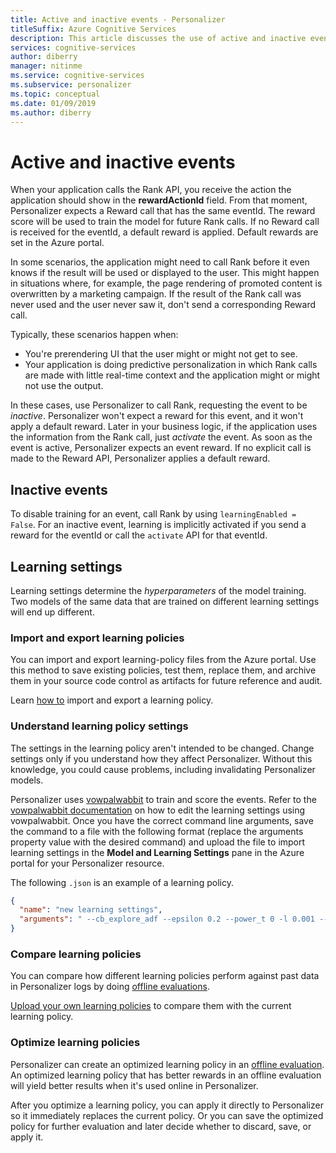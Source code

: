 ```yaml
---
title: Active and inactive events - Personalizer
titleSuffix: Azure Cognitive Services
description: This article discusses the use of active and inactive events, learning settings, and learning policies within the Personalizer service.
services: cognitive-services
author: diberry
manager: nitinme
ms.service: cognitive-services
ms.subservice: personalizer
ms.topic: conceptual
ms.date: 01/09/2019
ms.author: diberry
---
```


# Active and inactive events

When your application calls the Rank API, you receive the action the application should show in the **rewardActionId** field.  From that moment, Personalizer expects a Reward call that has the same eventId. The reward score will be used to train the model for future Rank calls. If no Reward call is received for the eventId, a default reward is applied. Default rewards are set in the Azure portal.

In some scenarios, the application might need to call Rank before it even knows if the result will be used or displayed to the user. This might happen in situations where, for example, the page rendering of promoted content is overwritten by a marketing campaign. If the result of the Rank call was never used and the user never saw it, don't send a corresponding Reward call.

Typically, these scenarios happen when:

* You're prerendering UI that the user might or might not get to see.
* Your application is doing predictive personalization in which Rank calls are made with little real-time context and the application might or might not use the output.

In these cases, use Personalizer to call Rank, requesting the event to be _inactive_. Personalizer won't expect a reward for this event, and it won't apply a default reward.
Later in your business logic, if the application uses the information from the Rank call, just _activate_ the event. As soon as the event is active, Personalizer expects an event reward. If no explicit call is made to the Reward API, Personalizer applies a default reward.

## Inactive events

To disable training for an event, call Rank by using `learningEnabled = False`. For an inactive event, learning is implicitly activated if you send a reward for the eventId or call the `activate` API for that eventId.

## Learning settings

Learning settings determine the *hyperparameters* of the model training. Two models of the same data that are trained on different learning settings will end up different.

### Import and export learning policies

You can import and export learning-policy files from the Azure portal. Use this method to save existing policies, test them, replace them, and archive them in your source code control as artifacts for future reference and audit.

Learn [how to](how-to-manage-model.md) import and export a learning policy.

### Understand learning policy settings

The settings in the learning policy aren't intended to be changed. Change settings only if you understand how they affect Personalizer. Without this knowledge, you could cause problems, including invalidating Personalizer models.

Personalizer uses [vowpalwabbit](https://github.com/VowpalWabbit) to train and score the events. Refer to the [vowpalwabbit documentation](https://github.com/VowpalWabbit/vowpal_wabbit/wiki/Command-line-arguments) on how to edit the learning settings using vowpalwabbit. Once you have the correct command line arguments, save the command to a file with the following format (replace the arguments property value with the desired command) and upload the file to import learning settings in the **Model and Learning Settings** pane in the Azure portal for your Personalizer resource.

The following `.json` is an example of a learning policy.

```json
{
  "name": "new learning settings",
  "arguments": " --cb_explore_adf --epsilon 0.2 --power_t 0 -l 0.001 --cb_type mtr -q ::"
}
```

### Compare learning policies

You can compare how different learning policies perform against past data in Personalizer logs by doing [offline evaluations](concepts-offline-evaluation.md).

[Upload your own learning policies](how-to-manage-model.md) to compare them with the current learning policy.

### Optimize learning policies

Personalizer can create an optimized learning policy in an [offline evaluation](how-to-offline-evaluation.md). An optimized learning policy that has better rewards in an offline evaluation will yield better results when it's used online in Personalizer.

After you optimize a learning policy, you can apply it directly to Personalizer so it immediately replaces the current policy. Or you can save the optimized policy for further evaluation and later decide whether to discard, save, or apply it.
